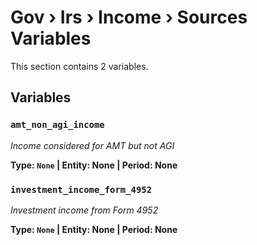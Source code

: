 # Gov › Irs › Income › Sources Variables

This section contains 2 variables.

## Variables

### `amt_non_agi_income`
*Income considered for AMT but not AGI*

**Type: `None` | Entity: None | Period: None**

### `investment_income_form_4952`
*Investment income from Form 4952*

**Type: `None` | Entity: None | Period: None**
